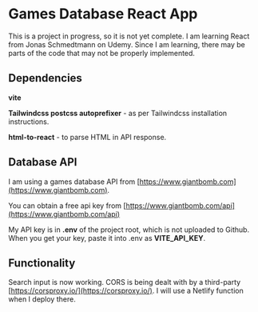 # Games Database React App

This is a project in progress, so it is not yet complete.
I am learning React from Jonas Schmedtmann on Udemy.
Since I am learning, there may be parts of the code that may not be properly implemented.

## Dependencies

**vite**

**Tailwindcss postcss autoprefixer** - as per Tailwindcss installation instructions.

**html-to-react** - to parse HTML in API response.

## Database API

I am using a games database API from [https://www.giantbomb.com](https://www.giantbomb.com).

You can obtain a free api key from [https://www.giantbomb.com/api](https://www.giantbomb.com/api)

My API key is in **.env** of the project root, which is not uploaded to Github. When you get your key, paste it into .env as **VITE_API_KEY**.

## Functionality

Search input is now working.
CORS is being dealt with by a third-party [https://corsproxy.io/](https://corsproxy.io/). I will use a Netlify function when I deploy there.
